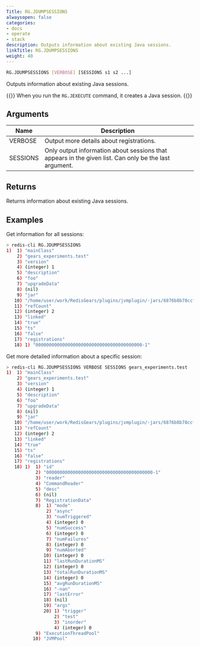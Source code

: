 ```yaml
---
Title: RG.JDUMPSESSIONS
alwaysopen: false
categories:
- docs
- operate
- stack
description: Outputs information about existing Java sessions.
linkTitle: RG.JDUMPSESSIONS
weight: 40
---
```


```sh
RG.JDUMPSESSIONS [VERBOSE] [SESSIONS s1 s2 ...]
```

Outputs information about existing Java sessions.

{{<note>}}
When you run the `RG.JEXECUTE` command, it creates a Java session.
{{</note>}}

## Arguments

| Name | Description |
|------|-------------|
| VERBOSE | Output more details about registrations. |
| SESSIONS | Only output information about sessions that appears in the given list. Can only be the last argument. |

## Returns

Returns information about existing Java sessions.

## Examples

Get information for all sessions:

```sh
> redis-cli RG.JDUMPSESSIONS
1)  1) "mainClass"
    2) "gears_experiments.test"
    3) "version"
    4) (integer) 1
    5) "description"
    6) "foo"
    7) "upgradeData"
    8) (nil)
    9) "jar"
   10) "/home/user/work/RedisGears/plugins/jvmplugin/-jars/6876b8b78ccfc2ad764edc7ede590f573bd7260b.jar"
   11) "refCount"
   12) (integer) 2
   13) "linked"
   14) "true"
   15) "ts"
   16) "false"
   17) "registrations"
   18) 1) "0000000000000000000000000000000000000000-1"
```

Get more detailed information about a specific session:

```sh
> redis-cli RG.JDUMPSESSIONS VERBOSE SESSIONS gears_experiments.test
1)  1) "mainClass"
    2) "gears_experiments.test"
    3) "version"
    4) (integer) 1
    5) "description"
    6) "foo"
    7) "upgradeData"
    8) (nil)
    9) "jar"
   10) "/home/user/work/RedisGears/plugins/jvmplugin/-jars/6876b8b78ccfc2ad764edc7ede590f573bd7260b.jar"
   11) "refCount"
   12) (integer) 2
   13) "linked"
   14) "true"
   15) "ts"
   16) "false"
   17) "registrations"
   18) 1)  1) "id"
           2) "0000000000000000000000000000000000000000-1"
           3) "reader"
           4) "CommandReader"
           5) "desc"
           6) (nil)
           7) "RegistrationData"
           8)  1) "mode"
               2) "async"
               3) "numTriggered"
               4) (integer) 0
               5) "numSuccess"
               6) (integer) 0
               7) "numFailures"
               8) (integer) 0
               9) "numAborted"
              10) (integer) 0
              11) "lastRunDurationMS"
              12) (integer) 0
              13) "totalRunDurationMS"
              14) (integer) 0
              15) "avgRunDurationMS"
              16) "-nan"
              17) "lastError"
              18) (nil)
              19) "args"
              20) 1) "trigger"
                  2) "test"
                  3) "inorder"
                  4) (integer) 0
           9) "ExecutionThreadPool"
          10) "JVMPool"
```

